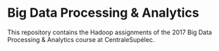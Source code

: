 # Big Data Processing & Analytics

This repository contains the Hadoop assignments of the 2017 Big Data Processing & Analytics course at CentraleSupélec.
